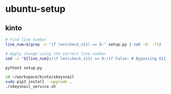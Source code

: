 # ubuntu-setup

## kinto 


```bash
# Find line number
line_num=$(grep -n "if len(check_x11) == 0:" setup.py | cut -d: -f1)

# Apply change using the correct line number
sed -i "${line_num}s/if len(check_x11) == 0:/if False: # Bypassing X11 check\n    # Original code: if len(check_x11) == 0:/" setup.py
```

```bash
python3 setup.py
```

```bash
cd ~/workspace/kinto/xkeysnail
sudo pip3 install --upgrade .
./xkeysnail_service.sh
```

